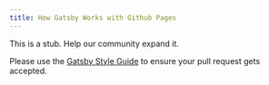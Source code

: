 ```yaml
---
title: How Gatsby Works with Github Pages
---
```


This is a stub. Help our community expand it.

Please use the [Gatsby Style Guide](/docs/gatsby-style-guide/) to ensure your pull request gets accepted.
